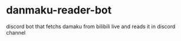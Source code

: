 # danmaku-reader-bot
discord bot that fetchs damaku from bilibili live and reads it in discord channel
